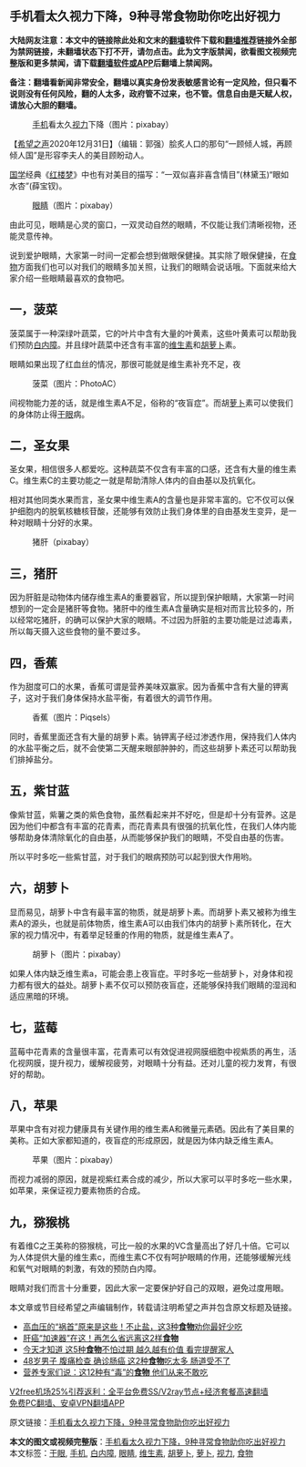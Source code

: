  <h2>手机看太久视力下降，9种寻常食物助你吃出好视力</h2> <p class="notice"><b>大陆网友注意：本文中的链接除此处和文末的<a href="https://github.com/bannedbook/fanqiang" >翻墙</a>软件下载和<a href="https://github.com/killgcd/justmysocks/blob/master/README.md">翻墙推荐</a>链接外全部为禁网链接，未翻墙状态下打不开，请勿点击。此为文字版禁闻，欲看图文视频完整版和更多禁闻，请下载<a href="https://github.com/bannedbook/fanqiang">翻墙软件或APP</a>后翻墙上禁闻网。</p><p>备注：翻墙看新闻非常安全，翻墙以真实身份发表敏感言论有一定风险，但只看不说则没有任何风险，翻的人太多，政府管不过来，也不管。信息自由是天赋人权，请放心大胆的翻墙。</b></p>  <div class="entry"> <figure> <p><figcaption><a href="https://www.bannedbook.org/bnews/tag/%e6%89%8b%e6%9c%ba/" class="st_tag internal_tag" rel="tag" title="标签 手机 下的日志">手机</a>看太久<a href="https://www.bannedbook.org/bnews/tag/%e8%a7%86%e5%8a%9b/" class="st_tag internal_tag" rel="tag" title="标签 视力 下的日志">视力</a>下降（图片：pixabay）</figcaption></figure> <p>【<span class='wp_keywordlink_affiliate'><a href="https://www.soundofhope.org" title="希望之声" target="_blank">希望之声</a></span>2020年12月31日】（编辑：郭强）脍炙人口的那句“一顾倾人城，再顾倾人国”是形容李夫人的美目顾盼动人。</p> <p><span class='wp_keywordlink'><a href="https://www.bannedbook.org/forum24/" title="国学传统文化禁书" target="_blank">国学</a></span>经典《<span class='wp_keywordlink'><a href="https://www.bannedbook.org/forum3/topic58.html" title="红楼梦-谁解其中意" target="_blank">红楼梦</a></span>》中也有对美目的描写：“一双似喜非喜含情目”(林黛玉)“眼如水杏”(薛宝钗)。</p> <figure><figcaption><a href="https://www.bannedbook.org/bnews/tag/%e7%9c%bc%e7%9d%9b/" class="st_tag internal_tag" rel="tag" title="标签 眼睛 下的日志">眼睛</a>（图片：pixabay）</figcaption></figure> <p>由此可见，眼睛是心灵的窗口，一双灵动自然的眼睛，不仅能让我们清晰视物，还能灵意传神。</p> <p>说到爱护眼睛，大家第一时间一定都会想到做眼保健操。其实除了眼保健操，在<a href="https://www.bannedbook.org/bnews/tag/%e9%a3%9f%e7%89%a9/" class="st_tag internal_tag" rel="tag" title="标签 食物 下的日志">食物</a>方面我们也可以对我们的眼睛多加关照，让我们的眼睛会说话哦。下面就来给大家介绍一些眼睛最喜欢的食物吧。</p> <h2>一，菠菜</h2> <p>菠菜属于一种深绿叶蔬菜，它的叶片中含有大量的叶黄素，这些叶黄素可以帮助我们预防<a href="https://www.bannedbook.org/bnews/tag/%e7%99%bd%e5%86%85%e9%9a%9c/" class="st_tag internal_tag" rel="tag" title="标签 白内障 下的日志">白内障</a>。并且绿叶蔬菜中还含有丰富的<a href="https://www.bannedbook.org/bnews/tag/%E7%BB%B4%E7%94%9F%E7%B4%A0/" class="st_tag internal_tag" rel="tag" title="标签 维生素 下的日志">维生素</a>和<a href="https://www.bannedbook.org/bnews/tag/%e8%83%a1%e8%90%9d%e5%8d%9c/" class="st_tag internal_tag" rel="tag" title="标签 胡萝卜 下的日志">胡萝卜</a>素。</p>  <p>眼睛如果出现了红血丝的情况，那很可能就是维生素补充不足，夜</p> <figure><figcaption>菠菜（图片：PhotoAC）</figcaption></figure> <p>间视物能力差的话，就是维生素A不足，俗称的“夜盲症”。而胡<a href="https://www.bannedbook.org/bnews/tag/%e8%90%9d%e5%8d%9c/" class="st_tag internal_tag" rel="tag" title="标签 萝卜 下的日志">萝卜</a>素可以使我们的身体防止得<a href="https://www.bannedbook.org/bnews/tag/%e5%b9%b2%e7%9c%bc/" class="st_tag internal_tag" rel="tag" title="标签 干眼 下的日志">干眼</a>病。</p> <h2>二，圣女果</h2> <p>圣女果，相信很多人都爱吃。这种蔬菜不仅含有丰富的口感，还含有大量的维生素C。维生素C的主要功能之一就是帮助清除人体内的自由基以及抗氧化。</p> <p>相对其他同类水果而言，圣女果中维生素A的含量也是非常丰富的。它不仅可以保护细胞内的脱氧核糖核苷酸，还能够有效防止我们身体里的自由基发生变异，是一种对眼睛十分好的水果。</p> <figure><figcaption>猪肝（pixabay）</figcaption></figure> <h2>三，猪肝</h2> <p>因为肝脏是动物体内储存维生素A的重要器官，所以提到保护眼睛，大家第一时间想到的一定会是猪肝等食物。猪肝中的维生素A含量确实是相对而言比较多的，所以经常吃猪肝，的确可以保护大家的眼睛。不过因为肝脏的主要功能是过滤毒素，所以每天摄入这些食物的量不要过多。</p>  <h2>四，香蕉</h2> <p>作为甜度可口的水果，香蕉可谓是营养美味双赢家。因为香蕉中含有大量的钾离子，这对于我们身体保持水盐平衡，有着很大的调节作用。</p> <figure><figcaption>香蕉（图片：Piqsels）</figcaption></figure> <p>同时，香蕉里面还含有大量的胡萝卜素。钠钾离子经过渗透作用，保持我们人体内的水盐平衡之后，就不会使第二天醒来眼部肿肿的，而这些胡萝卜素还可以帮助我们排掉盐分。</p> <h2>五，紫甘蓝</h2> <p>像紫甘蓝，紫薯之类的紫色食物，虽然看起来并不好吃，但是却十分有营养。这是因为他们中都含有丰富的花青素，而花青素具有很强的抗氧化性，在我们人体内能够帮助身体清除氧化的自由基，从而能够保护我们的眼睛，不受自由基的伤害。</p> <p>所以平时多吃一些紫甘蓝，对于我们的眼病预防可以起到很大作用哟。</p> <h2>六，胡萝卜</h2> <p>显而易见，胡萝卜中含有最丰富的物质，就是胡萝卜素。而胡萝卜素又被称为维生素A的源头，也就是前体物质，维生素A可以由我们体内的胡萝卜素所转化，在大家的视力情况中，有着举足轻重的作用的物质，就是维生素A了。</p>  <figure><figcaption>胡萝卜（图片：pixabay）</figcaption></figure> <p>如果人体内缺乏维生素a，可能会患上夜盲症。平时多吃一些胡萝卜，对身体和视力都有很大的益处。胡萝卜素不仅可以预防夜盲症，还能够保持我们眼睛的湿润和适应黑暗的环境。</p> <h2>七，蓝莓</h2> <p>蓝莓中花青素的含量很丰富，花青素可以有效促进视网膜细胞中视紫质的再生，活化视网膜，提升视力，缓解视疲劳，对眼睛十分有益。还对儿童的视力发育，有很好的帮助。</p> <h2>八，苹果</h2> <p>苹果中含有对视力健康具有关键作用的维生素A和微量元素硒。因此有了美目果的美称。正如大家都知道的，夜盲症的形成原因，就是因为体内缺乏维生素A。</p> <figure><figcaption>苹果（图片：pixabay）</figcaption></figure> <p>而视力减弱的原因，就是视紫红素合成的减少，所以大家可以平时多吃一些水果，如苹果，来保证视力要素物质的合成。</p> <h2>九，猕猴桃</h2> <p>有着维C之王美称的猕猴桃，可比一般的水果的VC含量高出了好几十倍。它可以为人体提供大量的维生素c，而维生素C不仅有呵护眼睛的作用，还能够缓解光线和氧气对眼睛的刺激，有效的预防白内障。</p>  <p>眼睛对我们而言十分重要，因此大家一定要保护好自己的双眼，避免过度用眼。</p> <p>本文章或节目经希望之声编辑制作，转载请注明希望之声并包含原文标题及链接。</p> <ul class='op-related-articles' title='相关阅读'> <li><a href='https://www.bannedbook.org/bnews/health/20201231/1458297.html' target='_blank'>高血压的“祸首”原来是这些！不止盐，这3种<b>食物</b>劝你最好少吃</a></li> <li><a href='https://www.bannedbook.org/bnews/lifebaike/20201230/1457931.html' target='_blank'>肝癌“加速器”在这！再怎么省远离这2样<b>食物</b></a></li> <li><a href='https://www.bannedbook.org/bnews/lifebaike/20201230/1457820.html' target='_blank'>今天才知道 这5种<b>食物</b>不怕过期 越久越有价值 看完提醒家人</a></li> <li><a href='https://www.bannedbook.org/bnews/health/20201230/1457818.html' target='_blank'>48岁男子 腹痛检查 确诊肠癌 这2种<b>食物</b>吃太多 肠道受不了</a></li> <li><a href='https://www.bannedbook.org/bnews/comments/20201230/1457428.html' target='_blank'>营养专家们说：这12种有“毒”的<b>食物</b> 他们从来不敢吃</a></li> </ul> <p class="texttj"> <a href="https://github.com/bannedbook/fanqiang/wiki/V2ray%E6%9C%BA%E5%9C%BA" target="_blank">V2free机场25%引荐返利：全平台免费SS/V2ray节点+经济套餐高速翻墙</a><br/> <a href="https://github.com/bannedbook/fanqiang/wiki/%E7%A6%81%E9%97%BB%E7%BD%91%E5%AE%89%E5%8D%93%E7%BF%BB%E5%A2%99%E6%96%B0%E9%97%BBAPP" target="_blank">免费PC翻墙、安卓VPN翻墙APP</a></p><p>原文链接：<a class="src_link"  href="https://www.soundofhope.org/post/449737" target="_blank">手机看太久视力下降，9种寻常食物助你吃出好视力</a></p><a name='sharetosocial'></a>       <div><b>本文的图文或视频完整版</b>：<a href='https://www.bannedbook.org/bnews/comments/20210101/1458799.html'>手机看太久视力下降，9种寻常食物助你吃出好视力</a></div>  </div><!--END ENTRY--> <div class="postfooter"> <div>本文标签：<a href="https://www.bannedbook.org/bnews/tag/%e5%b9%b2%e7%9c%bc/" rel="tag">干眼</a>, <a href="https://www.bannedbook.org/bnews/tag/%e6%89%8b%e6%9c%ba/" rel="tag">手机</a>, <a href="https://www.bannedbook.org/bnews/tag/%e7%99%bd%e5%86%85%e9%9a%9c/" rel="tag">白内障</a>, <a href="https://www.bannedbook.org/bnews/tag/%e7%9c%bc%e7%9d%9b/" rel="tag">眼睛</a>, <a href="https://www.bannedbook.org/bnews/tag/%E7%BB%B4%E7%94%9F%E7%B4%A0/" rel="tag">维生素</a>, <a href="https://www.bannedbook.org/bnews/tag/%e8%83%a1%e8%90%9d%e5%8d%9c/" rel="tag">胡萝卜</a>, <a href="https://www.bannedbook.org/bnews/tag/%e8%90%9d%e5%8d%9c/" rel="tag">萝卜</a>, <a href="https://www.bannedbook.org/bnews/tag/%e8%a7%86%e5%8a%9b/" rel="tag">视力</a>, <a href="https://www.bannedbook.org/bnews/tag/%e9%a3%9f%e7%89%a9/" rel="tag">食物</a></div>  </div><!--END POSTFOOTER--> 